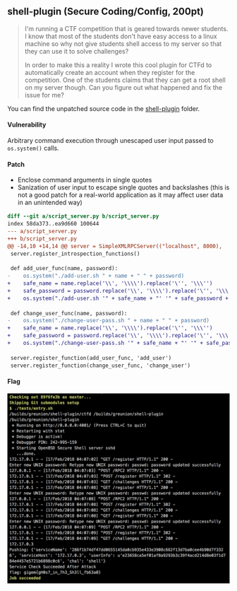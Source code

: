 ## shell-plugin (Secure Coding/Config, 200pt)

> I'm running a CTF competition that is geared towards newer students. I know that most of the students don't have easy access to a linux machine so why not give students shell access to my server so that they can use it to solve challenges?
> 
> In order to make this a reality I wrote this cool plugin for CTFd to automatically create an account when they register for the competition.
> One of the students claims that they can get a root shell on my server though. Can you figure out what happened and fix the issue for me?
> 
> [](https://gitlab.ctf.tamu.edu/root/shell-plugin)

You can find the unpatched source code in the [shell-plugin](shell-plugin/) folder.


#### Vulnerability

Arbitrary command execution through unescaped user input passed to `os.system()` calls.


#### Patch

* Enclose command arguments in single quotes
* Sanization of user input to escape single quotes and backslashes (this is not a good patch for a real-world application as it may affect user data in an unintended way)

```diff
diff --git a/script_server.py b/script_server.py
index 58da373..ea9d660 100644
--- a/script_server.py
+++ b/script_server.py
@@ -14,10 +14,14 @@ server = SimpleXMLRPCServer(("localhost", 8000),
 server.register_introspection_functions()

 def add_user_func(name, password):
-    os.system("./add-user.sh " + name + " " + password)
+    safe_name = name.replace('\\', '\\\\').replace('\'', '\\\'')
+    safe_password = password.replace('\\', '\\\\').replace('\'', '\\\'')
+    os.system("./add-user.sh '" + safe_name + "' '" + safe_password + "'")

 def change_user_func(name, password):
-    os.system("./change-user-pass.sh " + name + " " + password)
+    safe_name = name.replace('\\', '\\\\').replace('\'', '\\\'')
+    safe_password = password.replace('\\', '\\\\').replace('\'', '\\\'')
+    os.system("./change-user-pass.sh '" + safe_name + "' '" + safe_password + "'")

 server.register_function(add_user_func, 'add_user')
 server.register_function(change_user_func, 'change_user')
```


#### Flag

![](flag.png)
